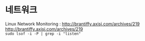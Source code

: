 # 네트워크

Linux Network Monitoring : <http://brantiffy.axisj.com/archives/219>  
<http://brantiffy.axisj.com/archives/219>  
```sudo lsof -i -P | grep -i "listen"```

